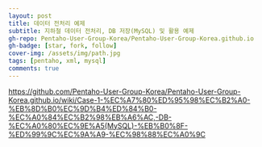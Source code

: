 ```yaml
---
layout: post
title: 데이터 전처리 예제
subtitle: 지하철 데이터 전처리, DB 저장(MySQL) 및 활용 예제
gh-repo: Pentaho-User-Group-Korea/Pentaho-User-Group-Korea.github.io
gh-badge: [star, fork, follow]
cover-img: /assets/img/path.jpg
tags: [pentaho, xml, mysql]
comments: true
---
```


<https://github.com/Pentaho-User-Group-Korea/Pentaho-User-Group-Korea.github.io/wiki/Case-1-%EC%A7%80%ED%95%98%EC%B2%A0-%EB%8D%B0%EC%9D%B4%ED%84%B0-%EC%A0%84%EC%B2%98%EB%A6%AC,-DB-%EC%A0%80%EC%9E%A5(MySQL)-%EB%B0%8F-%ED%99%9C%EC%9A%A9-%EC%98%88%EC%A0%9C>
